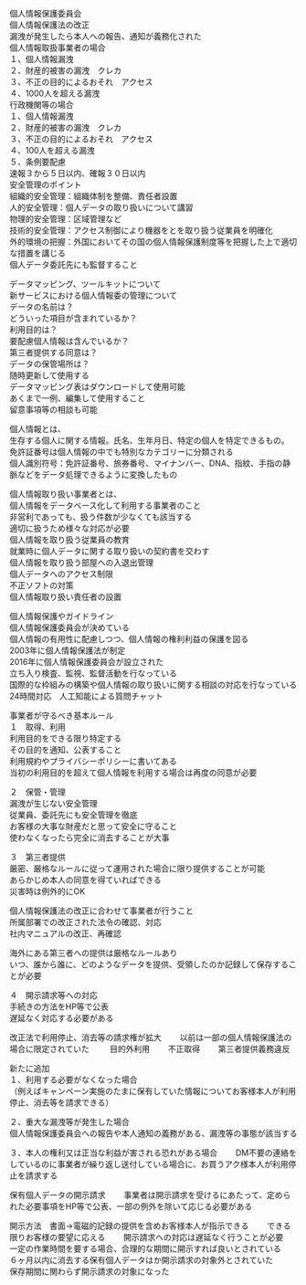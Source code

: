 個人情報保護委員会  
個人情報保護法の改正  
漏洩が発生したら本人への報告、通知が義務化された  
個人情報取扱事業者の場合    
１、個人情報漏洩  
２、財産的被害の漏洩　クレカ  
３、不正の目的によるおそれ　アクセス  
４、1000人を超える漏洩  
行政機関等の場合  
１、個人情報漏洩  
２、財産的被害の漏洩　クレカ  
３、不正の目的によるおそれ　アクセス  
４、100人を超える漏洩  
５、条例要配慮  
速報３から５日以内、確報３０日以内  
安全管理のポイント  
組織的安全管理：組織体制を整備、責任者設置  
人的安全管理：個人データの取り扱いについて講習  
物理的安全管理：区域管理など  
技術的安全管理：アクセス制御により機器をとを取り扱う従業員を明確化  
外的環境の把握：外国においてその国の個人情報保護制度等を把握した上で適切な措置を講じる  
個人データ委託先にも監督すること  

データマッピング、ツールキットについて  
新サービスにおける個人情報委の管理について  
データの名前は？  
どういった項目が含まれているか？  
利用目的は？  
要配慮個人情報は含んでいるか？  
第三者提供する同意は？  
データの保管場所は？  
随時更新して使用する  
データマッピング表はダウンロードして使用可能  
あくまで一例、編集して使用すること  
留意事項等の相談も可能  

個人情報とは、  
生存する個人に関する情報。氏名、生年月日、特定の個人を特定できるもの。  
免許証番号は個人情報の中でも特別なカテゴリーに分類される  
個人識別符号：免許証番号、旅券番号、マイナンバー、DNA、指紋、手指の静脈などをデータ処理できるように変換したもの  

個人情報取り扱い事業者とは、  
個人情報をデータベース化して利用する事業者のこと  
非営利であっても、扱う件数が少なくても該当する  
適切に扱うため様々な対応が必要  
個人情報を取り扱う従業員の教育  
就業時に個人データに関する取り扱いの契約書を交わす  
個人情報を取り扱う部屋への入退出管理  
個人データへのアクセス制限  
不正ソフトの対策  
個人情報取り扱い責任者の設置　　

個人情報保護やガイドライン  
個人情報保護委員会が決めている  
個人情報の有用性に配慮しつつ、個人情報の権利利益の保護を図る  
2003年に個人情報保護法が制定  
2016年に個人情報保護委員会が設立された  
立ち入り検査、監視、監督活動を行なっている  
国際的な枠組みの構築や個人情報の取り扱いに関する相談の対応を行なっている  
24時間対応　人工知能による質問チャット　　

事業者が守るべき基本ルール  
１　取得、利用  
利用目的をできる限り特定する  
その目的を通知、公表すること  
利用規約やプライバシーポリシーに書いてある  
当初の利用目的を超えて個人情報を利用する場合は再度の同意が必要  

２　保管・管理  
漏洩が生じない安全管理  
従業員、委託先にも安全管理を徹底  
お客様の大事な財産だと思って安全に守ること  
使わなくなったら完全に消去することが大事　　

３　第三者提供  
厳密、厳格なルールに従って運用された場合に限り提供することが可能  
あらかじめ本人の同意を得ていればできる  
災害時は例外的にOK 

個人情報保護法の改正に合わせて事業者が行うこと  
所属部署での改正された法令の確認、対応  
社内マニュアルの改正、再確認　　

海外にある第三者への提供は厳格なルールあり  
いつ、誰から誰に、どのようなデータを提供、受領したのか記録して保存することが必要  

４　開示請求等への対応  
手続きの方法をHP等で公表  
遅延なく対応する必要がある  

改正法で利用停止、消去等の請求権が拡大　　
以前は一部の個人情報保護法の場合に限定されていた  　　
目的外利用　　
不正取得　　
第三者提供義務違反　　

新たに追加  
１、利用する必要がなくなった場合  
（例えばキャンペーン実施のたまに保有していた情報についてお客様本人が利用停止、消去等を請求できる）　　

２、重大な漏洩等が発生した場合  
個人情報保護委員会への報告や本人通知の義務がある、漏洩等の事態が該当する　　

３、本人の権利又は正当な利益が害される恐れがある場合　　
DM不要の連絡をしているのに事業者が繰り返し送付している場合に、お買うアク様本人が利用停止を請求する  

保有個人データの開示請求　　
事業者は開示請求を受けるにあたって、定められた必要事項をHP等で公表、一部の例外を除いて応じる必要がある　　

開示方法　書面→電磁的記録の提供を含めお客様本人が指示できる　　
できる限りお客様の要望に応える　　
開示請求への対応は遅延なく行うことが必要　　
一定の作業時間を要する場合、合理的な期間に開示すれば良いとされている　　
６ヶ月以内に消去する保有個人データはか開示請求の対象外とされていた　　
保存期間に関わらず開示請求の対象になった　　
